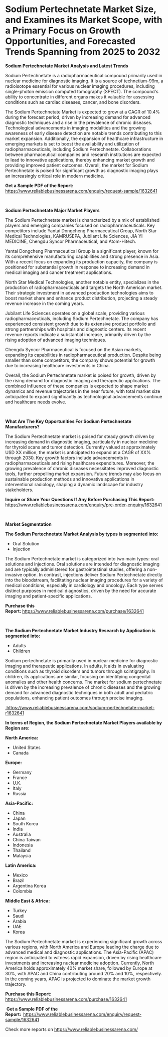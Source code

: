 <p><h1>Sodium Pertechnetate Market Size, and Examines its Market Scope, with a Primary Focus on Growth Opportunities, and Forecasted Trends Spanning from 2025 to 2032</h1></p><p><strong>Sodium Pertechnetate Market Analysis and Latest Trends</strong></p>
<p><p>Sodium Pertechnetate is a radiopharmaceutical compound primarily used in nuclear medicine for diagnostic imaging. It is a source of technetium-99m, a radioisotope essential for various nuclear imaging procedures, including single-photon emission computed tomography (SPECT). The compound's ability to concentrate in different organs makes it valuable for assessing conditions such as cardiac diseases, cancer, and bone disorders.</p><p>The Sodium Pertechnetate Market is expected to grow at a CAGR of 10.4% during the forecast period, driven by increasing demand for advanced diagnostic techniques and a rise in the prevalence of chronic diseases. Technological advancements in imaging modalities and the growing awareness of early disease detection are notable trends contributing to this market expansion. Additionally, the expansion of healthcare infrastructure in emerging markets is set to boost the availability and utilization of radiopharmaceuticals, including Sodium Pertechnetate. Collaborations between pharmaceutical companies and research institutions are expected to lead to innovative applications, thereby enhancing market growth and providing improved patient outcomes. Overall, the market for Sodium Pertechnetate is poised for significant growth as diagnostic imaging plays an increasingly critical role in modern medicine.</p></p>
<p><strong>Get a Sample PDF of the Report:&nbsp;</strong> <a href="https://www.reliablebusinessarena.com/enquiry/request-sample/1632641?utm_campaign=3195&utm_medium=2&utm_source=Github&utm_content=ia&utm_term=08032025&utm_id=sodium-pertechnetate">https://www.reliablebusinessarena.com/enquiry/request-sample/1632641</a></p>
<p>&nbsp;</p>
<p><strong>Sodium Pertechnetate Major Market Players</strong></p>
<p><p>The Sodium Pertechnetate market is characterized by a mix of established players and emerging companies focused on radiopharmaceuticals. Key competitors include Yantai Dongcheng Pharmaceutical Group, North Star Medical Technologies, KAMRUSEPA, Jubilant Life Sciences, JIA YI MEDICINE, Chengdu Syncor Pharmaceutical, and Atom-Hitech. </p><p>Yantai Dongcheng Pharmaceutical Group is a significant player, known for its comprehensive manufacturing capabilities and strong presence in Asia. With a recent focus on expanding its production capacity, the company is positioned for substantial growth in response to increasing demand in medical imaging and cancer treatment applications.</p><p>North Star Medical Technologies, another notable entity, specializes in the production of radiopharmaceuticals and targets the North American market. Their strategic investment in advanced production technologies aims to boost market share and enhance product distribution, projecting a steady revenue increase in the coming years.</p><p>Jubilant Life Sciences operates on a global scale, providing various radiopharmaceuticals, including Sodium Pertechnetate. The company has experienced consistent growth due to its extensive product portfolio and strong partnerships with hospitals and diagnostic centers. Its recent revenue reports indicate a substantial increase, primarily driven by the rising adoption of advanced imaging techniques.</p><p>Chengdu Syncor Pharmaceutical is focused on the Asian markets, expanding its capabilities in radiopharmaceutical production. Despite being smaller than some competitors, the company shows potential for growth due to increasing healthcare investments in China.</p><p>Overall, the Sodium Pertechnetate market is poised for growth, driven by the rising demand for diagnostic imaging and therapeutic applications. The combined influence of these companies is expected to shape market dynamics and revenue trajectories in the near future, with total market size anticipated to expand significantly as technological advancements continue and healthcare needs evolve.</p></p>
<p>&nbsp;</p>
<p><strong>What Are The Key Opportunities For Sodium Pertechnetate Manufacturers?</strong></p>
<p><p>The Sodium Pertechnetate market is poised for steady growth driven by increasing demand in diagnostic imaging, particularly in nuclear medicine for thyroid scans and tumor detection. Currently valued at approximately USD XX million, the market is anticipated to expand at a CAGR of XX% through 2030. Key growth factors include advancements in radiopharmaceuticals and rising healthcare expenditures. Moreover, the growing prevalence of chronic diseases necessitates improved diagnostic tools, further propelling market expansion. Future trends may also focus on sustainable production methods and innovative applications in interventional radiology, shaping a dynamic landscape for industry stakeholders.</p></p>
<p><strong>Inquire or Share Your Questions If Any Before Purchasing This Report:</strong> <a href="https://www.reliablebusinessarena.com/enquiry/pre-order-enquiry/1632641?utm_campaign=3195&utm_medium=2&utm_source=Github&utm_content=ia&utm_term=08032025&utm_id=sodium-pertechnetate">https://www.reliablebusinessarena.com/enquiry/pre-order-enquiry/1632641</a></p>
<p>&nbsp;</p>
<p><strong>Market Segmentation</strong></p>
<p><strong>The Sodium Pertechnetate Market Analysis by types is segmented into:</strong></p>
<p><ul><li>Oral Solution</li><li>Injection</li></ul></p>
<p><p>The Sodium Pertechnetate market is categorized into two main types: oral solutions and injections. Oral solutions are intended for diagnostic imaging and are typically administered for gastrointestinal studies, offering a non-invasive option. In contrast, injections deliver Sodium Pertechnetate directly into the bloodstream, facilitating nuclear imaging procedures for a variety of medical conditions, especially in cardiology and oncology. Each type serves distinct purposes in medical diagnostics, driven by the need for accurate imaging and patient-specific applications.</p></p>
<p><strong>Purchase this Report:&nbsp;</strong><a href="https://www.reliablebusinessarena.com/purchase/1632641?utm_campaign=3195&utm_medium=2&utm_source=Github&utm_content=ia&utm_term=08032025&utm_id=sodium-pertechnetate">https://www.reliablebusinessarena.com/purchase/1632641</a></p>
<p>&nbsp;</p>
<p><strong>The Sodium Pertechnetate Market Industry Research by Application is segmented into:</strong></p>
<p><ul><li>Adults</li><li>Children</li></ul></p>
<p><p>Sodium pertechnetate is primarily used in nuclear medicine for diagnostic imaging and therapeutic applications. In adults, it aids in evaluating conditions such as thyroid disorders and tumors through scintigraphy. In children, its applications are similar, focusing on identifying congenital anomalies and other health concerns. The market for sodium pertechnetate is driven by the increasing prevalence of chronic diseases and the growing demand for advanced diagnostic techniques in both adult and pediatric populations, enhancing patient outcomes through precise imaging.</p></p>
<p><a href="https://www.reliablebusinessarena.com/sodium-pertechnetate-market-r1632641?utm_campaign=3195&utm_medium=2&utm_source=Github&utm_content=ia&utm_term=08032025&utm_id=sodium-pertechnetate">&nbsp;https://www.reliablebusinessarena.com/sodium-pertechnetate-market-r1632641</a></p>
<p><strong>In terms of Region, the Sodium Pertechnetate Market Players available by Region are:</strong></p>
<p>
    <p> <strong> North America: </strong>
        <ul>
            <li>United States</li>
            <li>Canada</li>
        </ul>
        </p> 
    <p> <strong> Europe: </strong>
        <ul>
            <li>Germany</li>
            <li>France</li>
            <li>U.K.</li>
            <li>Italy</li>
            <li>Russia</li>
        </ul>
        </p> 
    <p> <strong> Asia-Pacific: </strong>
        <ul>
            <li>China</li>
            <li>Japan</li>
            <li>South Korea</li>
            <li>India</li>
            <li>Australia</li>
            <li>China Taiwan</li>
            <li>Indonesia</li>
            <li>Thailand</li>
            <li>Malaysia</li>
        </ul>
        </p> 
    <p> <strong> Latin America: </strong>
        <ul>
            <li>Mexico</li>
            <li>Brazil</li>
            <li>Argentina Korea</li>
            <li>Colombia</li>
        </ul>
        </p> 
    <p> <strong> Middle East & Africa: </strong>
        <ul>
            <li>Turkey</li>
            <li>Saudi</li>
            <li>Arabia</li>
            <li>UAE</li>
            <li>Korea</li>
        </ul>
    </p>
    </p>
<p><p>The Sodium Pertechnetate market is experiencing significant growth across various regions, with North America and Europe leading the charge due to advanced medical and diagnostic applications. The Asia-Pacific (APAC) region is anticipated to witness rapid expansion, driven by rising healthcare investments and increasing nuclear medicine adoption. Currently, North America holds approximately 40% market share, followed by Europe at 30%, with APAC and China contributing around 20% and 10%, respectively. In the coming years, APAC is projected to dominate the market growth trajectory.</p></p>
<p><strong>Purchase this Report: </strong><a href="https://www.reliablebusinessarena.com/purchase/1632641?utm_campaign=3195&utm_medium=2&utm_source=Github&utm_content=ia&utm_term=08032025&utm_id=sodium-pertechnetate">https://www.reliablebusinessarena.com/purchase/1632641</a></p>
<p>&nbsp;<strong>Get a Sample PDF of the Report:&nbsp;&nbsp;</strong><a href="https://www.reliablebusinessarena.com/enquiry/request-sample/1632641?utm_campaign=3195&utm_medium=2&utm_source=Github&utm_content=ia&utm_term=08032025&utm_id=sodium-pertechnetate">https://www.reliablebusinessarena.com/enquiry/request-sample/1632641</a></p>
<p><strong></strong></p>
<p>Check more reports on <a href="https://www.reliablebusinessarena.com/?utm_campaign=3195&utm_medium=2&utm_source=Github&utm_content=ia&utm_term=08032025&utm_id=sodium-pertechnetate">https://www.reliablebusinessarena.com/</a></p>